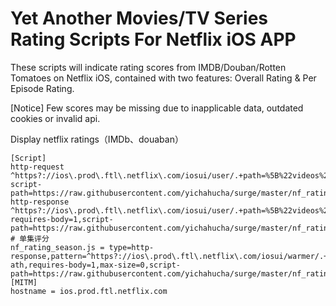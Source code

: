 # Yet Another Movies/TV Series Rating Scripts For Netflix iOS APP
These scripts will indicate rating scores from IMDB/Douban/Rotten Tomatoes on Netflix iOS, contained with two features: Overall Rating & Per Episode Rating.

[Notice] Few scores may be missing due to inapplicable data, outdated cookies or invalid api.

Display netflix ratings（IMDb、douaban）
```properties
[Script]
http-request ^https?://ios\.prod\.ftl\.netflix\.com/iosui/user/.+path=%5B%22videos%22%2C%\d+%22%2C%22summary%22%5D script-path=https://raw.githubusercontent.com/yichahucha/surge/master/nf_rating.js
http-response ^https?://ios\.prod\.ftl\.netflix\.com/iosui/user/.+path=%5B%22videos%22%2C%\d+%22%2C%22summary%22%5D requires-body=1,script-path=https://raw.githubusercontent.com/yichahucha/surge/master/nf_rating.js
# 单集评分
nf_rating_season.js = type=http-response,pattern=^https?://ios\.prod\.ftl\.netflix\.com/iosui/warmer/.+type=show-ath,requires-body=1,max-size=0,script-path=https://raw.githubusercontent.com/yichahucha/surge/master/nf_rating_season.js
[MITM]
hostname = ios.prod.ftl.netflix.com
```
